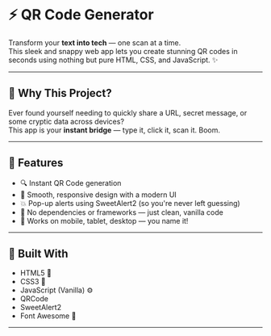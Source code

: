 # ⚡ QR Code Generator

Transform your **text into tech** — one scan at a time.  
This sleek and snappy web app lets you create stunning QR codes in seconds using nothing but pure HTML, CSS, and JavaScript. ✨


---

## 🎯 Why This Project?

Ever found yourself needing to quickly share a URL, secret message, or some cryptic data across devices?  
This app is your **instant bridge** — type it, click it, scan it. Boom.

---

## 🌟 Features

- 🔍 Instant QR Code generation
- 🎨 Smooth, responsive design with a modern UI
- 💥 Pop-up alerts using SweetAlert2 (so you're never left guessing)
- 🎯 No dependencies or frameworks — just clean, vanilla code
- 📱 Works on mobile, tablet, desktop — you name it!


---

## 🔧 Built With

- HTML5 🧱
- CSS3 🎨
- JavaScript (Vanilla) ⚙️
- QRCode
- SweetAlert2
- Font Awesome 🌟

---
